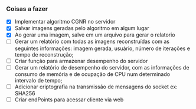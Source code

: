 ### Coisas a fazer
- [x] Implementar algoritmo CGNR no servidor
- [x] Salvar imagens geradas pelo algoritmo em algum lugar
- [x] Ao gerar uma imagem, salve em um arquivo para gerar o relatorio
- [ ] Gerar um relatório com todas as imagens reconstruídas com as seguintes informações: imagem gerada, usuário, número de iterações e tempo de reconstrução;
- [ ] Criar função para armazenar desempenho do servidor
- [ ] Gerar um relatório de desempenho do servidor, com as informações de consumo de memória e de ocupação de CPU num determinado intervalo de tempo;
- [ ] Adicionar criptografia na transmissão de mensagens do socket ex: SHA256
- [ ] Criar endPoints para acessar cliente via web